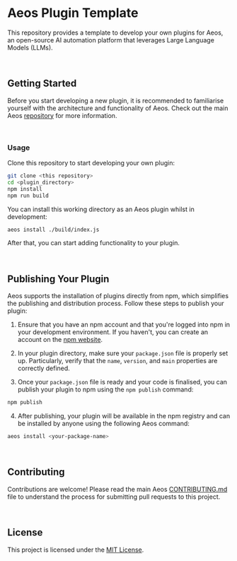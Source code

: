 # Aeos Plugin Template

This repository provides a template to develop your own plugins for Aeos, an open-source AI automation platform that leverages Large Language Models (LLMs). 

<br>

## Getting Started

Before you start developing a new plugin, it is recommended to familiarise yourself with the architecture and functionality of Aeos. Check out the main Aeos [repository](https://github.com/bhodgk/aeos) for more information.

<br>

### Usage

Clone this repository to start developing your own plugin:

```bash
git clone <this repository>
cd <plugin_directory>
npm install
npm run build
```

You can install this working directory as an Aeos plugin whilst in development:

```bash
aeos install ./build/index.js
```

After that, you can start adding functionality to your plugin.

<br>

## Publishing Your Plugin

Aeos supports the installation of plugins directly from npm, which simplifies the publishing and distribution process. Follow these steps to publish your plugin:

1. Ensure that you have an npm account and that you're logged into npm in your development environment. If you haven't, you can create an account on the [npm website](https://www.npmjs.com/).

2. In your plugin directory, make sure your `package.json` file is properly set up. Particularly, verify that the `name`, `version`, and `main` properties are correctly defined.

3. Once your `package.json` file is ready and your code is finalised, you can publish your plugin to npm using the `npm publish` command:

```bash
npm publish
```

4. After publishing, your plugin will be available in the npm registry and can be installed by anyone using the following Aeos command:

```bash
aeos install <your-package-name>
```

<br>

## Contributing

Contributions are welcome! Please read the main Aeos [CONTRIBUTING.md](https://github.com/bhodgk/aeos/CONTRIBUTING.md) file to understand the process for submitting pull requests to this project.

<br>

## License

This project is licensed under the [MIT License](LICENSE).